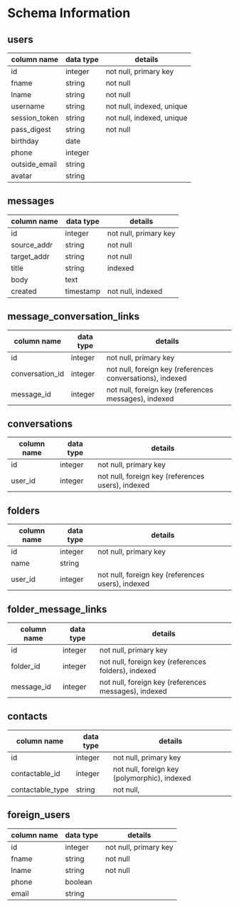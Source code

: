 # Schema Information

## users
column name   | data type | details
--------------|-----------|-----------------------
id            | integer   | not null, primary key
fname         | string    | not null
lname         | string    | not null
username      | string    | not null, indexed, unique
session_token | string    | not null, indexed, unique
pass_digest   | string    | not null
birthday      | date      |
phone         | integer   |
outside_email | string    |
avatar        | string    |

## messages
column name     | data type | details
----------------|-----------|-----------------------
id              | integer   | not null, primary key
source_addr     | string    | not null
target_addr     | string    | not null
title           | string    | indexed
body            | text      |
created         | timestamp | not null, indexed

## message_conversation_links
column name     | data type | details
----------------|-----------|-----------------------
id              | integer   | not null, primary key
conversation_id | integer   | not null, foreign key (references conversations), indexed
message_id      | integer   | not null, foreign key (references messages), indexed

## conversations
column name  | data type | details
-------------|-----------|-----------------------
id           | integer   | not null, primary key
user_id      | integer   | not null, foreign key (references users), indexed

## folders
column name  | data type | details
-------------|-----------|-----------------------
id           | integer   | not null, primary key
name         | string    |
user_id      | integer   | not null, foreign key (references users), indexed

## folder_message_links
column name  | data type | details
-------------|-----------|-----------------------
id           | integer   | not null, primary key
folder_id    | integer   | not null, foreign key (references folders), indexed
message_id   | integer   | not null, foreign key (references messages), indexed


## contacts
column name      | data type   | details
-----------------|-------------|---------------------
id               | integer     | not null, primary key
contactable_id   | integer     | not null, foreign key (polymorphic), indexed
contactable_type | string      | not null,


## foreign_users
column name   | data type | details
--------------|-----------|---------------------
id            | integer   | not null, primary key
fname         | string    | not null
lname         | string    | not null
phone         | boolean   |
email         | string    |
